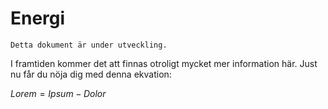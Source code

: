 # Energi

```{note}
Detta dokument är under utveckling.
```

I framtiden kommer det att finnas otroligt mycket mer information här. Just nu får du nöja dig med denna ekvation:

$Lorem = Ipsum - Dolor$